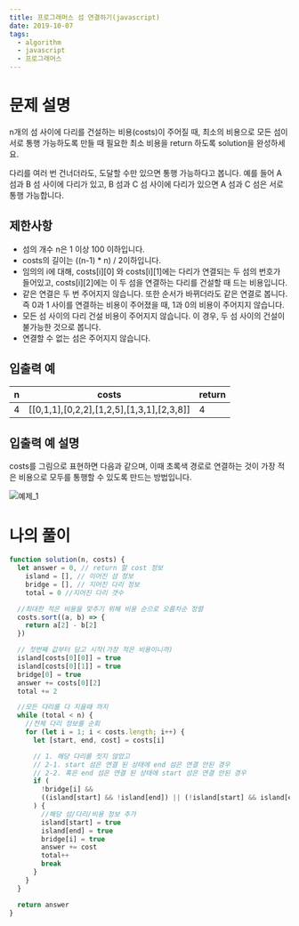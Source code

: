 ```yaml
---
title: 프로그래머스 섬 연결하기(javascript)
date: 2019-10-07
tags:
  - algorithm
  - javascript
  - 프로그래머스
---
```


# 문제 설명

n개의 섬 사이에 다리를 건설하는 비용(costs)이 주어질 때, 최소의 비용으로 모든 섬이 서로 통행 가능하도록 만들 때 필요한 최소 비용을 return 하도록 solution을 완성하세요.

다리를 여러 번 건너더라도, 도달할 수만 있으면 통행 가능하다고 봅니다. 예를 들어 A 섬과 B 섬 사이에 다리가 있고, B 섬과 C 섬 사이에 다리가 있으면 A 섬과 C 섬은 서로 통행 가능합니다.

## 제한사항

- 섬의 개수 n은 1 이상 100 이하입니다.
- costs의 길이는 ((n-1) \* n) / 2이하입니다.
- 임의의 i에 대해, costs[i][0] 와 costs[i][1]에는 다리가 연결되는 두 섬의 번호가 들어있고, costs[i][2]에는 이 두 섬을 연결하는 다리를 건설할 때 드는 비용입니다.
- 같은 연결은 두 번 주어지지 않습니다. 또한 순서가 바뀌더라도 같은 연결로 봅니다. 즉 0과 1 사이를 연결하는 비용이 주어졌을 때, 1과 0의 비용이 주어지지 않습니다.
- 모든 섬 사이의 다리 건설 비용이 주어지지 않습니다. 이 경우, 두 섬 사이의 건설이 불가능한 것으로 봅니다.
- 연결할 수 없는 섬은 주어지지 않습니다.

## 입출력 예

| n   | costs                                     | return |
| --- | ----------------------------------------- | ------ |
| 4   | [[0,1,1],[0,2,2],[1,2,5],[1,3,1],[2,3,8]] | 4      |

## 입출력 예 설명

costs를 그림으로 표현하면 다음과 같으며, 이때 초록색 경로로 연결하는 것이 가장 적은 비용으로 모두를 통행할 수 있도록 만드는 방법입니다.

![예제_1](https://grepp-programmers.s3.amazonaws.com/files/production/13e2952057/f2746a8c-527c-4451-9a73-42129911fe17.png)

# 나의 풀이

```javascript
function solution(n, costs) {
  let answer = 0, // return 할 cost 정보
    island = [], // 이어진 섬 정보
    bridge = [], // 지어진 다리 정보
    total = 0 //지어진 다리 갯수

  //최대한 적은 비용을 맞추기 위해 비용 순으로 오름차순 정렬
  costs.sort((a, b) => {
    return a[2] - b[2]
  })

  // 첫번째 값부터 담고 시작(가장 적은 비용이니까)
  island[costs[0][0]] = true
  island[costs[0][1]] = true
  bridge[0] = true
  answer += costs[0][2]
  total += 2

  //모든 다리를 다 지을때 까지
  while (total < n) {
    //전체 다리 정보를 순회
    for (let i = 1; i < costs.length; i++) {
      let [start, end, cost] = costs[i]

      // 1. 해당 다리를 짓지 않았고
      // 2-1. start 섬은 연결 된 상태에 end 섬은 연결 안된 경우
      // 2-2. 혹은 end 섬은 연결 된 상태에 start 섬은 연결 안된 경우
      if (
        !bridge[i] &&
        ((island[start] && !island[end]) || (!island[start] && island[end]))
      ) {
        //해당 섬/다리/비용 정보 추가
        island[start] = true
        island[end] = true
        bridge[i] = true
        answer += cost
        total++
        break
      }
    }
  }

  return answer
}
```
